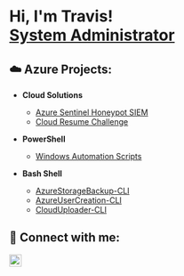 <h1>Hi, I'm Travis! <br/><a href="https://www.linkedin.com/in/tg12/">System Administrator</a>
<h2>☁️ Azure Projects:</h2>

- <b>Cloud Solutions</b>
  - [Azure Sentinel Honeypot SIEM](https://github.com/ItsTriich/Azure-Projects/tree/main/Azure_Sentinel_Honeypot_SIEM)
  - [Cloud Resume Challenge](https://github.com/ItsTriich/Azure-Resume)

- <b>PowerShell</b>
  - [Windows Automation Scripts](https://github.com/ItsTriich/PowerShell-Automation)
- <b>Bash Shell</b>
  - [AzureStorageBackup-CLI](https://github.com/ItsTriich/AzureStorageBackup-CLI)
  - [AzureUserCreation-CLI](https://github.com/ItsTriich/AzureUserCreation-CLI)
  - [CloudUploader-CLI](https://github.com/ItsTriich/CloudUploader-CLI)



<h2> 🤳 Connect with me:</h2>

[<img align="left" alt="tg12 | LinkedIn" width="22px" src="https://cdn.jsdelivr.net/npm/simple-icons@v3/icons/linkedin.svg" />][linkedin]

[linkedin]: https://linkedin.com/in/tg12
